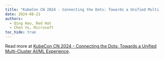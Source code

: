 ```yaml
---
title: "KubeCon CN 2024 - Connecting the Dots: Towards a Unified Multi-Cluster AI/ML Experience | 连接点：走向统一的多集群AI/ML体验"
date: 2024-08-21
authors:
  - Qing Hao, Red Hat
  - Chen Yu, Microsoft
toc_hide: true
---
```


Read more at [KubeCon CN 2024 - Connecting the Dots: Towards a Unified Multi-Cluster AI/ML Experience](https://kccncossaidevchn2024.sched.com/event/1eYXc/connecting-the-dots-towards-a-unified-multi-cluster-aiml-experience-pu-daepyu-ni-zha-zhong-shi-aimlmo-qing-hao-redhat-chen-yu-microsoft).